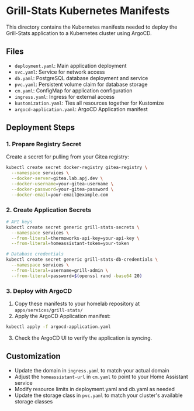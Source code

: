 # Grill-Stats Kubernetes Manifests

This directory contains the Kubernetes manifests needed to deploy the Grill-Stats application to a Kubernetes cluster using ArgoCD.

## Files

- `deployment.yaml`: Main application deployment
- `svc.yaml`: Service for network access
- `db.yaml`: PostgreSQL database deployment and service
- `pvc.yaml`: Persistent volume claim for database storage
- `cm.yaml`: ConfigMap for application configuration
- `ingress.yaml`: Ingress for external access
- `kustomization.yaml`: Ties all resources together for Kustomize
- `argocd-application.yaml`: ArgoCD Application manifest

## Deployment Steps

### 1. Prepare Registry Secret

Create a secret for pulling from your Gitea registry:

```bash
kubectl create secret docker-registry gitea-registry \
  --namespace services \
  --docker-server=gitea.lab.apj.dev \
  --docker-username=your-gitea-username \
  --docker-password=your-gitea-password \
  --docker-email=your-email@example.com
```

### 2. Create Application Secrets

```bash
# API keys
kubectl create secret generic grill-stats-secrets \
  --namespace services \
  --from-literal=thermoworks-api-key=your-api-key \
  --from-literal=homeassistant-token=your-token

# Database credentials
kubectl create secret generic grill-stats-db-credentials \
  --namespace services \
  --from-literal=username=grill-admin \
  --from-literal=password=$(openssl rand -base64 20)
```

### 3. Deploy with ArgoCD

1. Copy these manifests to your homelab repository at `apps/services/grill-stats/`
2. Apply the ArgoCD Application manifest:

```bash
kubectl apply -f argocd-application.yaml
```

3. Check the ArgoCD UI to verify the application is syncing.

## Customization

- Update the domain in `ingress.yaml` to match your actual domain
- Adjust the `homeassistant-url` in `cm.yaml` to point to your Home Assistant service
- Modify resource limits in deployment.yaml and db.yaml as needed
- Update the storage class in `pvc.yaml` to match your cluster's available storage classes